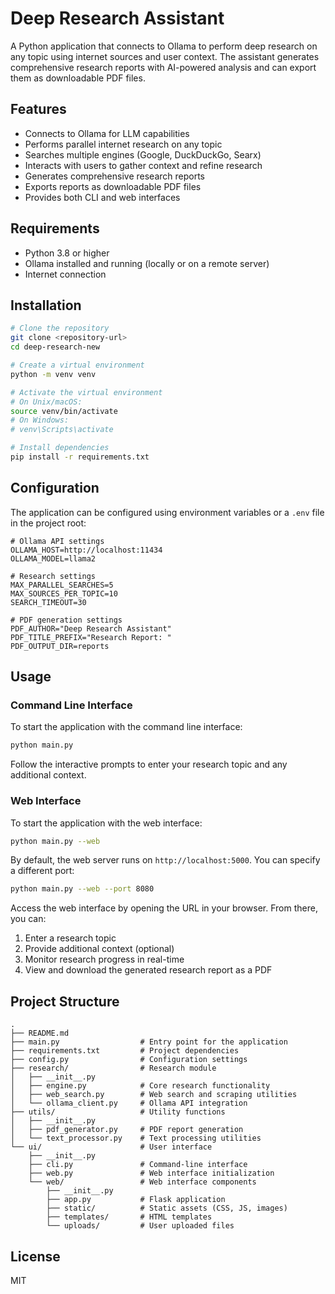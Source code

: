 # Deep Research Assistant

A Python application that connects to Ollama to perform deep research on any topic using internet sources and user context. The assistant generates comprehensive research reports with AI-powered analysis and can export them as downloadable PDF files.

## Features

- Connects to Ollama for LLM capabilities
- Performs parallel internet research on any topic
- Searches multiple engines (Google, DuckDuckGo, Searx)
- Interacts with users to gather context and refine research
- Generates comprehensive research reports
- Exports reports as downloadable PDF files
- Provides both CLI and web interfaces

## Requirements

- Python 3.8 or higher
- Ollama installed and running (locally or on a remote server)
- Internet connection

## Installation

```bash
# Clone the repository
git clone <repository-url>
cd deep-research-new

# Create a virtual environment
python -m venv venv

# Activate the virtual environment
# On Unix/macOS:
source venv/bin/activate
# On Windows:
# venv\Scripts\activate

# Install dependencies
pip install -r requirements.txt
```

## Configuration

The application can be configured using environment variables or a `.env` file in the project root:

```
# Ollama API settings
OLLAMA_HOST=http://localhost:11434
OLLAMA_MODEL=llama2

# Research settings
MAX_PARALLEL_SEARCHES=5
MAX_SOURCES_PER_TOPIC=10
SEARCH_TIMEOUT=30

# PDF generation settings
PDF_AUTHOR="Deep Research Assistant"
PDF_TITLE_PREFIX="Research Report: "
PDF_OUTPUT_DIR=reports
```

## Usage

### Command Line Interface

To start the application with the command line interface:

```bash
python main.py
```

Follow the interactive prompts to enter your research topic and any additional context.

### Web Interface

To start the application with the web interface:

```bash
python main.py --web
```

By default, the web server runs on `http://localhost:5000`. You can specify a different port:

```bash
python main.py --web --port 8080
```

Access the web interface by opening the URL in your browser. From there, you can:

1. Enter a research topic
2. Provide additional context (optional)
3. Monitor research progress in real-time
4. View and download the generated research report as a PDF

## Project Structure

```
.
├── README.md
├── main.py                  # Entry point for the application
├── requirements.txt         # Project dependencies
├── config.py                # Configuration settings
├── research/                # Research module
│   ├── __init__.py
│   ├── engine.py            # Core research functionality
│   ├── web_search.py        # Web search and scraping utilities
│   └── ollama_client.py     # Ollama API integration
├── utils/                   # Utility functions
│   ├── __init__.py
│   ├── pdf_generator.py     # PDF report generation
│   └── text_processor.py    # Text processing utilities
└── ui/                      # User interface
    ├── __init__.py
    ├── cli.py               # Command-line interface
    ├── web.py               # Web interface initialization
    └── web/                 # Web interface components
        ├── __init__.py
        ├── app.py           # Flask application
        ├── static/          # Static assets (CSS, JS, images)
        ├── templates/       # HTML templates
        └── uploads/         # User uploaded files
```

## License

MIT